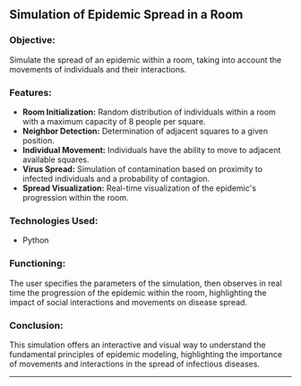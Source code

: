 
## Simulation of Epidemic Spread in a Room

### Objective:
Simulate the spread of an epidemic within a room, taking into account the movements of individuals and their interactions.

### Features:
- **Room Initialization:** Random distribution of individuals within a room with a maximum capacity of 8 people per square.
- **Neighbor Detection:** Determination of adjacent squares to a given position.
- **Individual Movement:** Individuals have the ability to move to adjacent available squares.
- **Virus Spread:** Simulation of contamination based on proximity to infected individuals and a probability of contagion.
- **Spread Visualization:** Real-time visualization of the epidemic's progression within the room.

### Technologies Used:
- Python

### Functioning:
The user specifies the parameters of the simulation, then observes in real time the progression of the epidemic within the room, highlighting the impact of social interactions and movements on disease spread.

### Conclusion:
This simulation offers an interactive and visual way to understand the fundamental principles of epidemic modeling, highlighting the importance of movements and interactions in the spread of infectious diseases.

---

